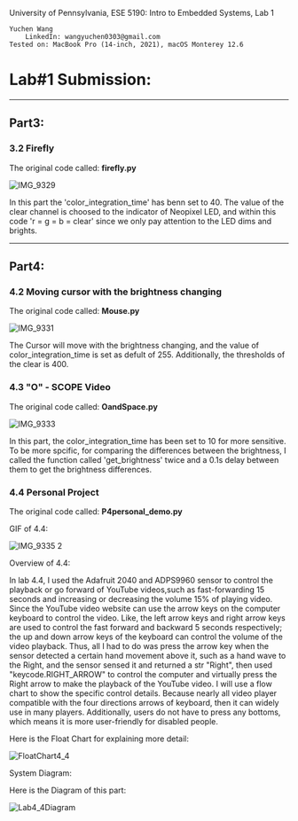 University of Pennsylvania, ESE 5190: Intro to Embedded Systems, Lab 1

    Yuchen Wang
        LinkedIn: wangyuchen0303@gmail.com
    Tested on: MacBook Pro (14-inch, 2021), macOS Monterey 12.6

# Lab#1 Submission:
---
## Part3:

### 3.2 Firefly 

The original code called: **firefly.py**

![IMG_9329](https://user-images.githubusercontent.com/105755054/192004338-217a584d-7f3a-4f73-877c-03b3e5def980.GIF)


In this part the 'color_integration_time' has benn set to 40. The value of the clear channel is choosed to the indicator of Neopixel LED, and within this code 'r = g = b = clear' since we only pay attention to the LED dims and brights.

---
## Part4:

### 4.2 Moving cursor with the brightness changing

The original code called: **Mouse.py**

![IMG_9331](https://user-images.githubusercontent.com/105755054/192006781-740d8b2c-ab0e-4124-9f22-f8ff2a2ca1ac.GIF)

The Cursor will move with the brightness changing, and the value of color_integration_time is set as defult of 255. Additionally, the thresholds of the clear is 400.

 
### 4.3 "O" - SCOPE Video

The original code called: **OandSpace.py**

![IMG_9333](https://user-images.githubusercontent.com/105755054/192009163-2ffd2810-7859-4c7c-9d18-a0c00a728716.GIF)
    
In this part, the color_integration_time has been set to 10 for more sensitive. To be more spcific, for comparing the differences between the brightness, I called the function called 'get_brightness' twice and a 0.1s delay between them to get the brightness differences.
    
    
### 4.4 Personal Project

The original code called: **P4personal_demo.py**
    
GIF of 4.4:

![IMG_9335 2](https://user-images.githubusercontent.com/105755054/192013009-bfd20d66-d545-4baf-994e-764f7ee7bb20.GIF)
    
Overview of 4.4:

In lab 4.4, I used the Adafruit 2040 and ADPS9960 sensor to control the playback or go forward of YouTube videos,such as fast-forwarding 15 seconds and increasing or decreasing the volume 15% of playing video. Since the YouTube video website can use the arrow keys on the computer keyboard to control the video. Like, the left arrow keys and right arrow keys are used to control the fast forward and backward 5 seconds respectively; the up and down arrow keys of the keyboard can control the volume of the video playback. Thus, all I had to do was press the arrow key when the sensor detected a certain hand movement above it, such as a hand wave to the Right, and the sensor sensed it and returned a str "Right", then used "keycode.RIGHT_ARROW" to control the computer and virtually press the Right arrow to make the playback of the YouTube video. I will use a flow chart to show the specific control details. Because nearly all video player compatible with the four directions arrows of keyboard, then it can widely use in many players. Additionally, users do not have to press any bottoms, which means it is more user-friendly for disabled people.
    

Here is the Float Chart for explaining more detail:

![FloatChart4_4](https://user-images.githubusercontent.com/105755054/192039993-94391ba0-0046-45c9-8cd7-87c0b172d8fa.png)
    
System Diagram:

Here is the Diagram of this part:

![Lab4_4Diagram](https://user-images.githubusercontent.com/105755054/192035710-e6fdf036-e08a-452d-b3cd-f9422a85af93.png)
    
    


    
    
